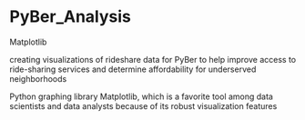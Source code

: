 # PyBer_Analysis
Matplotlib

creating visualizations of rideshare data for PyBer to help improve access to ride-sharing services and determine affordability for underserved neighborhoods

Python graphing library Matplotlib, which is a favorite tool among data scientists and data analysts because of its robust visualization features